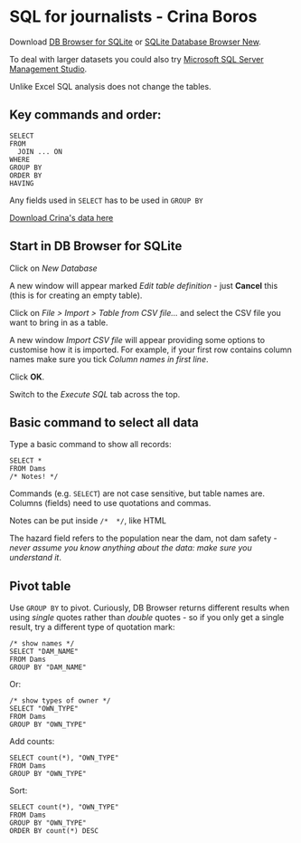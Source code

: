 # SQL for journalists - Crina Boros

Download [DB Browser for SQLite](https://sqlitebrowser.org/) or [SQLite Database Browser New](https://sourceforge.net/projects/sqlitedbrowser/?source=typ_redirect).

To deal with larger datasets you could also try [Microsoft SQL Server Management Studio](https://docs.microsoft.com/en-us/sql/ssms/download-sql-server-management-studio-ssms?view=sql-server-2017).

Unlike Excel SQL analysis does not change the tables.

## Key commands and order:

```
SELECT
FROM
  JOIN ... ON
WHERE
GROUP BY
ORDER BY
HAVING
```

Any fields used in `SELECT` has to be used in `GROUP BY`

[Download Crina's data here](https://onedrive.live.com/?authkey=%21AHplD87l3Gj1AWY&id=9B67CCB99AFAEA95%21402728&cid=9B67CCB99AFAEA95)

## Start in DB Browser for SQLite

Click on *New Database*

A new window will appear marked *Edit table definition* - just **Cancel** this (this is for creating an empty table).

Click on *File > Import > Table from CSV file...* and select the CSV file you want to bring in as a table.

A new window *Import CSV file* will appear providing some options to customise how it is imported. For example, if your first row contains column names make sure you tick *Column names in first line*.

Click **OK**.

Switch to the *Execute SQL* tab across the top.

## Basic command to select all data

Type a basic command to show all records:

```
SELECT *
FROM Dams
/* Notes! */
```

Commands (e.g. `SELECT`) are not case sensitive, but table names are. Columns (fields) need to use quotations and commas.

Notes can be put inside `/*  */`, like HTML

The hazard field refers to the population near the dam, not dam safety - *never assume you know anything about the data: make sure you understand it*.

## Pivot table

Use `GROUP BY` to pivot. Curiously, DB Browser returns different results when using *single* quotes rather than *double* quotes - so if you only get a single result, try a different type of quotation mark:

```
/* show names */
SELECT "DAM_NAME"
FROM Dams
GROUP BY "DAM_NAME"
```

Or:

```
/* show types of owner */
SELECT "OWN_TYPE"
FROM Dams
GROUP BY "OWN_TYPE"
```

Add counts:

```
SELECT count(*), "OWN_TYPE"
FROM Dams
GROUP BY "OWN_TYPE"
```

Sort:

```
SELECT count(*), "OWN_TYPE"
FROM Dams
GROUP BY "OWN_TYPE"
ORDER BY count(*) DESC
``` 
